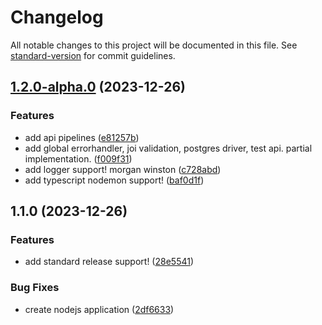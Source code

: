 # Changelog

All notable changes to this project will be documented in this file. See [standard-version](https://github.com/conventional-changelog/standard-version) for commit guidelines.

## [1.2.0-alpha.0](https://github.com/devgsb925/estellar-api/compare/v1.1.0...v1.2.0-alpha.0) (2023-12-26)


### Features

* add api pipelines ([e81257b](https://github.com/devgsb925/estellar-api/commit/e81257b4880cd4cf152a771f04ad8c59e1476c7b))
* add global errorhandler, joi validation, postgres driver, test api. partial implementation. ([f009f31](https://github.com/devgsb925/estellar-api/commit/f009f3127a3e17590506579c5794885ff631ce72))
* add logger support! morgan winston ([c728abd](https://github.com/devgsb925/estellar-api/commit/c728abdc01a4f3ddf33ff4200fa2aa70c0e3b0b0))
* add typescript nodemon support! ([baf0d1f](https://github.com/devgsb925/estellar-api/commit/baf0d1f700bdf3b26d58f8956537d12958cd2870))

## 1.1.0 (2023-12-26)


### Features

* add standard release support! ([28e5541](https://github.com/devgsb925/estellar-api/commit/28e5541566388ed23ca282d73b63721473882993))


### Bug Fixes

* create nodejs application ([2df6633](https://github.com/devgsb925/estellar-api/commit/2df66331f2cdd51418d77bae7d9e1c72cb0623b9))
